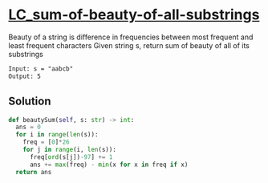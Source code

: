 # [LC_sum-of-beauty-of-all-substrings](https://leetcode.com/problems/sum-of-beauty-of-all-substrings)

Beauty of a string is difference in frequencies between most frequent and least frequent characters
Given string s, return sum of beauty of all of its substrings

```txt
Input: s = "aabcb"
Output: 5
```

## Solution

```py
def beautySum(self, s: str) -> int:
  ans = 0
  for i in range(len(s)):
    freq = [0]*26
    for j in range(i, len(s)):
      freq[ord(s[j])-97] += 1
      ans += max(freq) - min(x for x in freq if x)
  return ans
```
